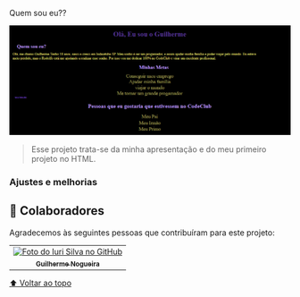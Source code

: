Quem sou eu??



<img src="./assets/print.png" alt="Example">

> Esse projeto trata-se da minha apresentação e do meu primeiro projeto no HTML.

### Ajustes e melhorias


## 🤝 Colaboradores

Agradecemos às seguintes pessoas que contribuíram para este projeto:

<table>
  <tr>
    <td align="center">
      <a href="#">
        <img src="." width="100px;" alt="Foto do Iuri Silva no GitHub"/><br>
        <sub>
          <b>Guilherme Nogueira</b>
        </sub>
      </a>
    </td>
    
  </tr>
</table>



[⬆ Voltar ao topo](#nome-do-projeto)<br>
